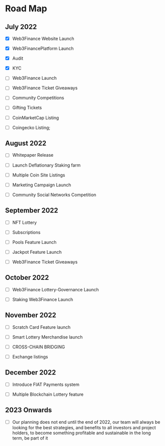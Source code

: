 # Road Map



## July 2022

* [x] Web3Finance Website Launch
* [x] Web3FinancePlatform Launch
* [x] Audit
* [x] KYC
* [ ] Web3Finance Launch
* [ ] Web3Finance Ticket Giveaways
* [ ] Community Competitions
* [ ] Gifting Tickets
* [ ] CoinMarketCap Listing
* [ ] Coingecko Listing;



## August 2022

* [ ] Whitepaper Release
* [ ] Launch Deflationary Staking farm
* [ ] Multiple Coin Site Listings
* [ ] Marketing Campaign Launch
* [ ] Community Social Networks Competition



## September 2022

* [ ] NFT Lottery
* [ ] Subscriptions
* [ ] Pools Feature Launch
* [ ] Jackpot Feature Launch
* [ ] Web3Finance Ticket Giveaways



## October 2022

* [ ] Web3Finance Lottery-Governance Launch
* [ ] Staking Web3Finance Launch



## November 2022

* [ ] Scratch Card Feature launch
* [ ] Smart Lottery Merchandise launch
* [ ] CROSS-CHAIN BRIDGING
* [ ] Exchange listings



## December 2022

* [ ] Introduce FIAT Payments system
* [ ] Multiple Blockchain Lottery feature





## 2023 Onwards

* [ ] Our planning does not end until the end of 2022, our team will always be looking for the best strategies, and benefits to all investors and project holders, to become something profitable and sustainable in the long term, be part of it
